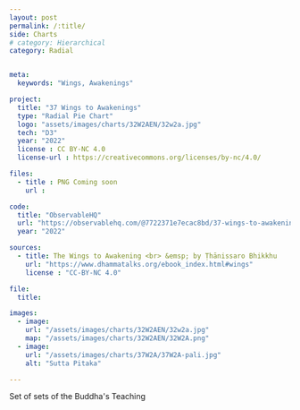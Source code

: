 ```yaml
---
layout: post
permalink: /:title/
side: Charts
# category: Hierarchical
category: Radial


meta:
  keywords: "Wings, Awakenings"

project:
  title: "37 Wings to Awakenings"
  type: "Radial Pie Chart"
  logo: "assets/images/charts/32W2AEN/32w2a.jpg"
  tech: "D3"
  year: "2022"
  license : CC BY-NC 4.0
  license-url : https://creativecommons.org/licenses/by-nc/4.0/

files:
  - title : PNG Coming soon
    url :

code:
  title: "ObservableHQ"
  url: "https://observablehq.com/@7722371e7ecac8bd/37-wings-to-awakenings-iii?collection=@7722371e7ecac8bd/finished"
  year: "2022"

sources:
  - title: The Wings to Awakening <br> &emsp; by Ṭhānissaro Bhikkhu
    url: "https://www.dhammatalks.org/ebook_index.html#wings"
    license : "CC-BY-NC 4.0"

file:
  title:

images:
  - image:
    url: "/assets/images/charts/32W2AEN/32w2a.jpg"
    map: "/assets/images/charts/32W2AEN/32W2A.png"
  - image:
    url: "/assets/images/charts/37W2A/37W2A-pali.jpg"
    alt: "Sutta Pitaka"

---
```


Set of sets of the Buddha's Teaching
